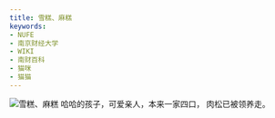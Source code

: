 ```yaml
---
title: 雪糕、麻糕
keywords:
- NUFE
- 南京财经大学
- WIKI
- 南财百科
- 猫咪
- 猫猫
---
```

![雪糕、麻糕](/mao/雪糕、麻糕.jpg)
哈哈的孩子，可爱亲人，本来一家四口，
肉松已被领养走。

